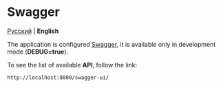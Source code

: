 # Swagger

[Русский](../ru/swagger.md) | **English**

The application is configured [Swagger](https://django-rest-swagger.readthedocs.io/en/latest/), 
it is available only in development mode (**DEBUG=true**).

To see the list of available **API**, follow the link:

```djangourlpath
http://localhost:8000/swagger-ui/
```